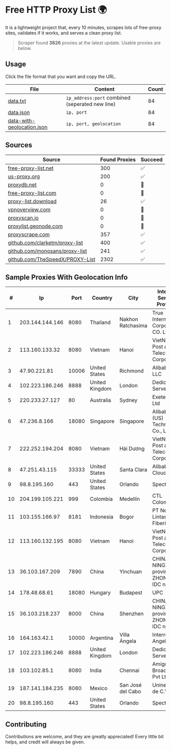 
# Free HTTP Proxy List 🌍

It is a lightweight project that, every 10 minutes, scrapes lots of free-proxy sites, validates if it works, and serves a clean proxy list.


> Scraper found **3826** proxies at the latest update. Usable proxies are below.

## Usage

Click the file format that you want and copy the URL.


|File|Content|Count|
|----|-------|-----|
|[data.txt](https://raw.githubusercontent.com/themiralay/Proxy-List-World/master/data.txt)|`ip_address:port` combined (seperated new line)|84|
|[data.json](https://raw.githubusercontent.com/themiralay/Proxy-List-World/master/data.json)|`ip, port`|84|
|[data-with-geolocation.json](https://raw.githubusercontent.com/themiralay/Proxy-List-World/master/data-with-geolocation.json)|`ip, port, geolocation`|84|

## Sources

|Source|Found Proxies|Succeed|
|------|-------------|-------|
|[free-proxy-list.net](https://free-proxy-list.net)|300|✅|
|[us-proxy.org](https://www.us-proxy.org)|200|✅|
|[proxydb.net](http://proxydb.net)|0|🚫|
|[free-proxy-list.com](https://free-proxy-list.com/?page=&port=&type%5B%5D=http&type%5B%5D=https&up_time=0&search=Search)|0|🚫|
|[proxy-list.download](https://www.proxy-list.download/HTTP)|26|✅|
|[vpnoverview.com](https://vpnoverview.com/privacy/anonymous-browsing/free-proxy-servers)|0|🚫|
|[proxyscan.io](https://www.proxyscan.io)|0|🚫|
|[proxylist.geonode.com](https://proxylist.geonode.com/api/proxy-list?limit=300&page=1&sort_by=lastChecked&sort_type=desc&protocols=http,https)|0|🚫|
|[proxyscrape.com](https://api.proxyscrape.com/v2/?request=displayproxies&protocol=http&timeout=10000&country=all&ssl=all&anonymity=all)|357|✅|
|[github.com/clarketm/proxy-list](https://raw.githubusercontent.com/clarketm/proxy-list/master/proxy-list-raw.txt)|400|✅|
|[github.com/monosans/proxy-list](https://raw.githubusercontent.com/monosans/proxy-list/main/proxies/http.txt)|241|✅|
|[github.com/TheSpeedX/PROXY-List](https://raw.githubusercontent.com/TheSpeedX/PROXY-List/master/http.txt)|2302|✅|


## Sample Proxies With Geolocation Info

|#|Ip|Port|Country|City|Internet Service Provider|
|-|--|----|-------|----|-------------------------|
|1|203.144.144.146|8080|Thailand|Nakhon Ratchasima|True Internet Corporation CO. Ltd.|
|2|113.160.133.32|8080|Vietnam|Hanoi|VietNam Post and Telecom Corporation|
|3|47.90.221.81|10006|United States|Richmond|Alibaba.com LLC|
|4|102.223.186.246|8888|United Kingdom|London|Dedicated Servers|
|5|220.233.27.127|80|Australia|Sydney|Exetel Pty Ltd|
|6|47.236.8.166|18080|Singapore|Singapore|Alibaba (US) Technology Co., Ltd.|
|7|222.252.194.204|8080|Vietnam|Hải Dương|VietNam Post and Telecom Corporation|
|8|47.251.43.115|33333|United States|Santa Clara|Alibaba Cloud LLC|
|9|98.8.195.160|443|United States|Orlando|Spectrum|
|10|204.199.105.221|999|Colombia|Medellín|CTL Colombia|
|11|103.155.166.97|8181|Indonesia|Bogor|PT Network Lintas Fiberindo|
|12|113.160.132.195|8080|Vietnam|Hanoi|VietNam Post and Telecom Corporation|
|13|36.103.167.209|7890|China|Yinchuan|CHINANET NINGXIA province ZHONGWEI IDC network|
|14|178.48.68.61|18080|Hungary|Budapest|UPC|
|15|36.103.218.237|8000|China|Shenzhen|CHINANET NINGXIA province ZHONGWEI IDC network|
|16|164.163.42.1|10000|Argentina|Villa Ángela|Interret Villa Angela SRL|
|17|102.223.186.246|8888|United Kingdom|London|Dedicated Servers|
|18|103.102.85.1|8080|India|Chennai|Amigos Broadband Pvt Ltd|
|19|187.141.184.235|8080|Mexico|San José del Cabo|Uninet S.A. de C.V.|
|20|98.8.195.160|443|United States|Orlando|Spectrum|



## Contributing

Contributions are welcome, and they are greatly appreciated! Every
little bit helps, and credit will always be given.


